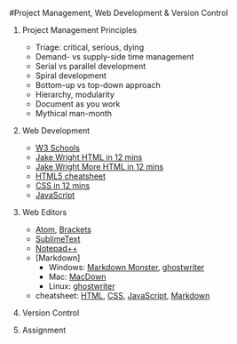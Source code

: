 #Project Management, Web Development & Version Control
1. Project Management Principles
   * Triage: critical, serious, dying
   * Demand- vs supply-side time management
   * Serial vs parallel development
   * Spiral development
   * Bottom-up vs top-down approach
   * Hierarchy, modularity
   * Document as you work
   * Mythical man-month
2. Web Development
   * [W3 Schools](https://www.w3schools.com/)
   * [Jake Wright HTML in 12 mins](https://www.youtube.com/watch?v=bWPMSSsVdPk)
   * [Jake Wright More HTML in 12 mins](https://www.youtube.com/watch?v=KJ13lX20FqU)
   * [HTML5 cheatsheet]()
   * [CSS in 12 mins](https://www.youtube.com/watch?v=0afZj1G0BIE)
   * [JavaScript](https://www.youtube.com/watch?v=Ukg_U3CnJWI)
3. Web Editors
   * [Atom](), [Brackets]()
   * [SublimeText]()
   * [Notepad++]()
   * [Markdown]
     - Windows: [Markdown Monster](), [ghostwriter]()
     - Mac: [MacDown]()
     - Linux: [ghostwriter]()
   * cheatsheet: [HTML](), [CSS](), [JavaScript](), [Markdown]()
4. Version Control

5. Assignment
